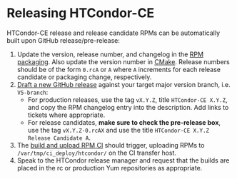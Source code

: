 Releasing HTCondor-CE
=====================

HTCondor-CE release and release candidate RPMs can be automatically built upon GitHub release/pre-release:

1.  Update the version, release number, and changelog in the [RPM packaging](htcondor-ce.spec).
    Also update the version number in [CMake](../CMakeLists.txt).
    Release numbers should be of the form `0.rcA` or `A` where `A` increments for each release candidate or packaging
    change, respectively.
1.  [Draft a new GitHub release](https://github.com/htcondor/htcondor-ce/releases/new) against your target major version
    branch, i.e. `V5-branch`:
    - For production releases, use the tag `vX.Y.Z`, title `HTCondor-CE X.Y.Z`, and copy the RPM changelog entry into
      the description.
      Add links to tickets where appropriate.
    - For release candidates, **make sure to check the pre-release box**, use the tag `vX.Y.Z-0.rcAX` and use the title
      `HTCondor-CE X.Y.Z Release Candidate A`.
1.  The [build and upload RPM CI](https://github.com/htcondor/htcondor-ce/actions/workflows/upload_rpms.yaml) should
    trigger, uploading RPMs to `/var/tmp/ci_deploy/htcondor/` on the CI transfer host.
1.  Speak to the HTCondor release manager and request that the builds are placed in the rc or production Yum
    repositories as appropriate.
